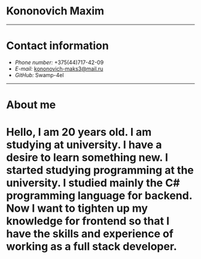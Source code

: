 # Kononovich Maxim
------
# Contact information
* _Phone number:_ +375(44)717-42-09
* _E-mail:_ kononovich-maks3@mail.ru
* _GitHub:_ Swamp-4el
------
# About me
Hello, I am 20 years old. I am studying at university. I have a desire to learn something new. I started studying programming at the university. I studied mainly the C# programming language for backend. Now I want to tighten up my knowledge for frontend so that I have the skills and experience of working as a full stack developer.
=====